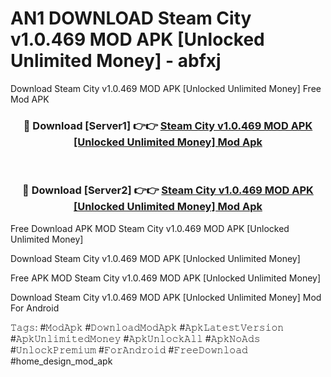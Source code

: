 # AN1 DOWNLOAD Steam City v1.0.469 MOD APK [Unlocked Unlimited Money] - abfxj
Download Steam City v1.0.469 MOD APK [Unlocked Unlimited Money] Free Mod APK

<div align="center">
<h3>🔴 Download [Server1] 👉👉 <a href="https://apk-comot.site?title=Steam_City_v1.0.469_MOD_APK_[Unlocked_Unlimited_Money]">Steam City v1.0.469 MOD APK [Unlocked Unlimited Money] Mod Apk</a></h3><br>

<h3>🔴 Download [Server2] 👉👉 <a href="https://apk-comot.site?title=Steam_City_v1.0.469_MOD_APK_[Unlocked_Unlimited_Money]">Steam City v1.0.469 MOD APK [Unlocked Unlimited Money] Mod Apk</a></h3>
</div>


Free Download APK MOD Steam City v1.0.469 MOD APK [Unlocked Unlimited Money]

Download Steam City v1.0.469 MOD APK [Unlocked Unlimited Money] 

Free APK MOD Steam City v1.0.469 MOD APK [Unlocked Unlimited Money] 

Download Steam City v1.0.469 MOD APK [Unlocked Unlimited Money] Mod For Android

𝚃𝚊𝚐𝚜: #𝙼𝚘𝚍𝙰𝚙𝚔 #𝙳𝚘𝚠𝚗𝚕𝚘𝚊𝚍𝙼𝚘𝚍𝙰𝚙𝚔 #𝙰𝚙𝚔𝙻𝚊𝚝𝚎𝚜𝚝𝚅𝚎𝚛𝚜𝚒𝚘𝚗 #𝙰𝚙𝚔𝚄𝚗𝚕𝚒𝚖𝚒𝚝𝚎𝚍𝙼𝚘𝚗𝚎𝚢 #𝙰𝚙𝚔𝚄𝚗𝚕𝚘𝚌𝚔𝙰𝚕𝚕 #𝙰𝚙𝚔𝙽𝚘𝙰𝚍𝚜 #𝚄𝚗𝚕𝚘𝚌𝚔𝙿𝚛𝚎𝚖𝚒𝚞𝚖 #𝙵𝚘𝚛𝙰𝚗𝚍𝚛𝚘𝚒𝚍 #𝙵𝚛𝚎𝚎𝙳𝚘𝚠𝚗𝚕𝚘𝚊𝚍 #home_design_mod_apk